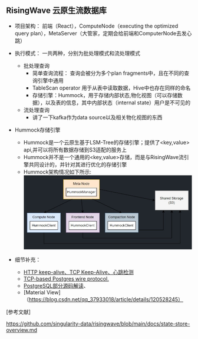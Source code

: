 
## RisingWave 云原生流数据库

* 项目架构： 前端（React），ComputeNode（executing the optimized query plan），MetaServer（大管家，定期会给前端和ComputerNode去发心跳）
* 执行模式： 一共两种，分别为批处理模式和流处理模式
    *  批处理查询
         *  简单查询流程： 查询会被分为多个plan fragments中，且在不同的查询引擎中通用  
         *  TableScan operator 用于从表中读取数据，Hive中也存在同样的命名
         *  存储引擎：Hummock，用于存储内部状态,物化视图（可以存储数据），以及表的信息，其中内部状态（internal state）用户是不可见的
    *  流处理查询
         * 讲了一下kafka作为data source以及相关物化视图的东西
* Hummock存储引擎
    * Hummock是一个云原生基于LSM-Tree的存储引擎；提供了<key,value> api,并可以将所有数据存储到S3适配的服务上
    * Hummock并不是一个通用的<key,value>存储，而是与RisingWave流引擎共同设计的，并针对其进行优化的存储引擎
    * Hummock架构情况如下所示:
    ![](https://github.com/Wheeeeeeeeels/SCKiller/blob/main/risingwave/docs/images/Snipaste_2022-08-24_00-38-36.jpg)
    
* 细节补充：
    *  [HTTP keep-alive、TCP Keep-Alive、心跳检测](https://blog.csdn.net/sslulu520/article/details/117980443)
    *  [TCP-based Postgres wire protocol.](https://developer.aliyun.com/article/751984)
    *  [PostgreSQL部分源码解读](https://www.zhihu.com/column/c_1477948652627341312)、
    *  [Material View]（https://blog.csdn.net/qq_37933018/article/details/120528245）
    


[参考文献]

https://github.com/singularity-data/risingwave/blob/main/docs/state-store-overview.md
